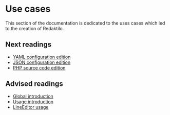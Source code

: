 # Use cases

This section of the documentation is dedicated to the uses cases which led to
the creation of Redaktilo.

## Next readings

* [YAML configuration edition](02-yaml-configuration-edition.md)
* [JSON configuration edition](03-json-configuration-edition.md)
* [PHP source code edition](04-php-source-code-edition.md)

## Advised readings

* [Global introduction](../01-introduction.md)
* [Usage introduction](../usage/01-introduction.md)
* [LineEditor usage](../usage/02-usage.md)
